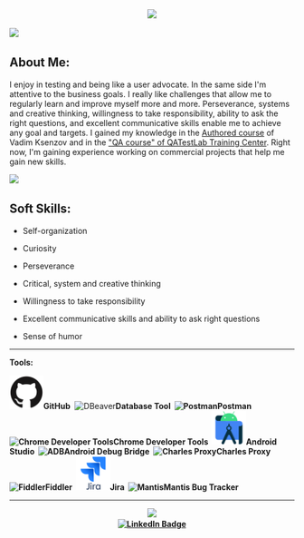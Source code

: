 <div align="center">
   <img src="https://media.giphy.com/media/HwTt47mZ79CjAF5VeU/giphy.gif"
 </div>
  <div align="left"> 
<p><img src="https://cdn-icons-png.flaticon.com/128/3893/3893158.png" width=30 heigh=30><h2>About Me:</h2></p>
<p>I enjoy in testing and being like a user advocate. In the same side I'm attentive to the business goals. I really like challenges that allow me to regularly learn and improve myself more and more. Perseverance, systems and creative thinking, willingness to take responsibility, ability to ask the right questions, and excellent communicative skills enable me to achieve any goal and targets. I gained my knowledge in the <a href="https://ksendzov.com">Authored course</a> of Vadim Ksenzov and in the <a href="https://qatestlab.com/?utm_source=google_gmb&utm_medium=map&utm_campaign=google_my_business">"QA course" of QATestLab Training Center</a>. 
Right now, I'm gaining experience working on commercial projects that help me gain new skills.</p>   
 </div>  
 
 <div align="left">
 <img src="https://cdn-icons-png.flaticon.com/128/2631/2631384.png" width=60 heigh=60><p><h2>Soft Skills:</h2></p> 
   <ul>
      <li><p align="left">Self-organization</p></li>
      <li><p align="left">Curiosity</p></li>
      <li><p align="left">Perseverance</p></li>
      <li><p align="left">Critical, system and creative thinking</p></li>
      <li><p align="left">Willingness to take responsibility</p></li>
      <li><p align="left">Excellent communicative skills and ability to ask right questions</p></li>
      <li><p align="left">Sense of humor</p></li>
   </div>
   
  
  
  
  
    
   
---
   
   <p align="left"><b>Tools:</b></p>
  <div align="left">
  <img src="https://github.com/devicons/devicon/blob/master/icons/github/github-original.svg" title="Github" alt="Github" width="60" height="60"/><b>GitHub</b>&nbsp; 
  <img src="https://upload.wikimedia.org/wikipedia/commons/b/b5/DBeaver_logo.svg" title="DBeaver" alt="DBeaver" width="60" height="60"/><b>Database Tool</>&nbsp;
  <img src="https://cdn.worldvectorlogo.com/logos/postman.svg" title="Postman" alt="Postman" width="60" height="60"/><b>Postman</b>&nbsp; 
   <img src="https://encrypted-tbn0.gstatic.com/images?q=tbn:ANd9GcQAoK_ayeXCULpLo0T1Rs4vhUo4y5xMfZ9mNQ&usqp=CAU" title="Chrome Developer Tools" alt="Chrome Developer Tools" width="60" height="60"/><b>Chrome Developer Tools</b>&nbsp;
  <img src="https://github.com/devicons/devicon/blob/master/icons/androidstudio/androidstudio-original.svg" title="Androidstudio" alt="Androidstudio" width="60" height="60"/><b>Android Studio</b>&nbsp;
  <img src="https://archive.org/services/img/android-debug-bridge" title="ADB" alt="ADB"  width="60" height="60"/><b>Android Debug Bridge</b>&nbsp; 
  <img src="https://user-images.githubusercontent.com/15472/41327135-e4bf090c-6eca-11e8-9b76-032e8e2b0707.png" title="Charles Proxy" alt="Charles Proxy" width="60" height="60"/><b>Charles Proxy</b>&nbsp;
  <img src="https://user-images.githubusercontent.com/97233820/176945639-36c4bb03-4f87-4ded-8c20-09280f006452.png" title="Fiddler" alt="Fiddler" width="60" height="60"/><b>Fiddler</b>&nbsp;
  <img src="https://github.com/devicons/devicon/blob/master/icons/jira/jira-original-wordmark.svg" title="Jira" alt="Jira" width="60" height="60"/><b>Jira</b>&nbsp;
  <img src="https://www.linuxcompatible.org/data/publish/184/ae5316d9ae6644aea9fe6101b5922c6a857642/gnome_shell_screenshot_0t5rw0.jpg" title=Mantis" alt="Mantis" width="60" height="60"/><b>Mantis Bug Tracker</b>
 </div>
 
  ---
 
<div id="header" align="center">
  <img src="https://media.giphy.com/media/Y34jqOCXhgEsqRLULa/giphy.gif" width="100"/>
 </div>
 <div id="badges">
  <a href="https://www.linkedin.com/in/julia-vo">
   <img src="https://img.shields.io/badge/LinkedIn-blue?style=for-the-badge&logo=linkedin&logoColor=white" alt="LinkedIn Badge"/>
  </a>
 </div>




